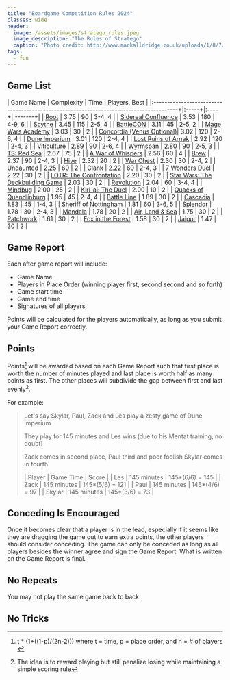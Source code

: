 ```yaml
---
title: "Boardgame Competition Rules 2024"
classes: wide
header:
  image: /assets/images/stratego_rules.jpeg
  image_description: "The Rules of Stratego"
  caption: "Photo credit: http://www.markalldridge.co.uk/uploads/1/8/7/0/18706268/6264212_orig.jpg"
tags: 
  - fun
---
```


## Game List

| Game Name                                                                               | Complexity | Time | Players, Best |
|:---------------------------------------------------------------------------------------+|:-----+|:----+|:-------+|
| [Root](https://boardgamegeek.com/boardgame/237182/root)                                 | 3.75   | 90   | 3-4, 4  |
| [Sidereal Confluence](https://boardgamegeek.com/boardgame/202426/sidereal-confluence)   | 3.53   | 180  | 4-9, 6  |
| [Scythe](https://boardgamegeek.com/boardgame/169786/scythe)                             | 3.45   | 115  | 2-5, 4  |
| [BattleCON](https://boardgamegeek.com/boardgame/123123/battlecon-devastation-of-indines) | 3.11   | 45   | 2-5, 2 |
| [Mage Wars Academy](https://boardgamegeek.com/boardgame/172503/mage-wars-academy)       | 3.03   | 30   | 2       |
| [Concordia (Venus Optional)](https://boardgamegeek.com/boardgame/256916/concordia-venus)| 3.02   | 120  | 2-6, 4  |
| [Dune Imperium](https://boardgamegeek.com/boardgame/316554/dune-imperium)               | 3.01   | 120  | 2-4, 4  |
| [Lost Ruins of Arnak](https://boardgamegeek.com/boardgame/312484/lost-ruins-of-arnak)   | 2.92   | 120  | 2-4, 3  |
| [Viticulture](https://boardgamegeek.com/boardgame/183394/viticulture-essential-edition) | 2.89   | 90   | 2-6, 4  |
| [Wyrmspan](https://boardgamegeek.com/boardgame/410201/wyrmspan)                         | 2.80   | 90   | 2-5, 3  |
| [TS: Red Sea](https://boardgamegeek.com/boardgame/300192/twilight-struggle-red-sea-conflict-horn-africa) | 2.67 | 75 | 2 |
| [A War of Whispers](https://boardgamegeek.com/boardgame/253499/war-whispers)            | 2.56   | 60   | 4       |
| [Brew](https://boardgamegeek.com/boardgame/332386/brew)                                 | 2.37   | 90   | 2-4, 3  |
| [Hive](https://boardgamegeek.com/boardgame/2655/hive)                                   | 2.32   | 20   | 2       |
| [War Chest](https://boardgamegeek.com/boardgame/249259/war-chest)                       | 2.30   | 30   | 2-4, 2  |
| [Undaunted](https://boardgamegeek.com/boardgame/268864/undaunted-normandy)              | 2.25   | 60   | 2       |
| [Clank](https://boardgamegeek.com/boardgame/201808/clank-deck-building-adventure)       | 2.22   | 60   | 2-4, 3  |
| [7 Wonders Duel](https://boardgamegeek.com/boardgame/173346/7-wonders-duel)             | 2.22   | 30   | 2       |
| [LOTR: The Confrontation](https://boardgamegeek.com/boardgame/18833/lord-rings-confrontation) | 2.20   | 30   | 2       |
| [Star Wars: The Deckbuilding Game](https://boardgamegeek.com/boardgame/374173/star-wars-the-deckbuilding-game) | 2.03   | 30   | 2  |
| [Revolution](https://boardgamegeek.com/boardgame/34887/revolution)                      | 2.04   | 60   | 3-4, 4  |
| [Mindbug](https://boardgamegeek.com/boardgame/345584/mindbug)                           | 2.00   | 25   | 2       |
| [Kiri-ai: The Duel](https://boardgamegeek.com/boardgame/387769/kiri-ai-duel)            | 2.00   | 10   | 2       |
| [Quacks of Quendlinburg](https://boardgamegeek.com/boardgame/244521/quacks-quedlinburg) | 1.95   | 45   | 2-4, 4  |
| [Battle Line](https://boardgamegeek.com/boardgame/760/battle-line)                      | 1.89   | 30   | 2  |
| [Cascadia](https://boardgamegeek.com/boardgame/295947/cascadia)                         | 1.83   | 45   | 1-4, 3  |
| [Sheriff of Nottingham](https://boardgamegeek.com/boardgame/298638/sheriff-nottingham-2nd-edition) | 1.81   | 60   | 3-6, 5  |
| [Splendor](https://boardgamegeek.com/boardgame/148228/splendor)                         | 1.78   | 30   | 2-4, 3  |
| [Mandala](https://boardgamegeek.com/boardgame/264241/mandala)                           | 1.78   | 20   | 2       |
| [Air, Land & Sea](https://boardgamegeek.com/boardgame/247367/air-land-sea)              | 1.75   | 30   | 2       |
| [Patchwork](https://boardgamegeek.com/boardgame/163412/patchwork)                       | 1.61   | 30   | 2       |
| [Fox in the Forest](https://boardgamegeek.com/boardgame/221965/fox-forest)              | 1.58   | 30   | 2       |
| [Jaipur](https://boardgamegeek.com/boardgame/54043/jaipur)                              | 1.47   | 30   | 2       |


## Game Report
Each after game report will include:
- Game Name
- Players in Place Order (winning player first, second second and so forth)
- Game start time
- Game end time
- Signatures of all players

Points will be calculated for the players automatically, as long as you submit your Game Report correctly.

## Points
Points[^points] will be awarded based on each Game Report such that first place is worth the number of minutes played and last place is worth half as many points as first. The other places will subdivide the gap between first and last evenly[^intent].

For example:
> Let's say Skylar, Paul, Zack and Les play a zesty game of Dune Imperium
>
> They play for 145 minutes and Les wins (due to his Mentat training, no doubt)
>
> Zack comes in second place, Paul third and poor foolish Skylar comes in fourth.
>
> | Player | Game Time   | Score           |
> | Les    | 145 minutes | 145*(6/6) = 145 |
> | Zack   | 145 minutes | 145*(5/6) = 121 |
> | Paul   | 145 minutes | 145*(4/6) = 97  |
> | Skylar | 145 minutes | 145*(3/6) = 73  |

## Conceding Is Encouraged
Once it becomes clear that a player is in the lead, especially if it seems like they are dragging the game out to earn extra points, the other players should consider conceding.
The game can only be conceded as long as all players besides the winner agree and sign the Game Report. What is written on the Game Report is final.

## No Repeats
You may not play the same game back to back.

## No Tricks


[^points]: t * (1+((1-p)/(2n-2))) where t = time, p = place order, and n = # of players [^index]
[^intent]: The idea is to reward playing but still penalize losing while maintaining a simple scoring rule
[^index]: as an example of why 0 indexing is nice, this simplifies to t * (1-(p/(2n-2))) when first place is 0